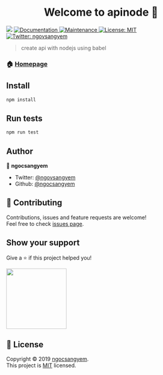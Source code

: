 <h1 align="center">Welcome to apinode 👋</h1>
<p>
  <img src="https://img.shields.io/badge/version-1.0.0-blue.svg?cacheSeconds=2592000" />
  <a href="https://github.com/ngocsangyem/APINode#readme">
    <img alt="Documentation" src="https://img.shields.io/badge/documentation-yes-brightgreen.svg" target="_blank" />
  </a>
  <a href="https://github.com/ngocsangyem/APINode/graphs/commit-activity">
    <img alt="Maintenance" src="https://img.shields.io/badge/Maintained%3F-yes-green.svg" target="_blank" />
  </a>
  <a href="https://github.com/ngocsangyem/APINode/blob/master/LICENSE">
    <img alt="License: MIT" src="https://img.shields.io/badge/License-MIT-yellow.svg" target="_blank" />
  </a>
  <a href="https://twitter.com/ngovsangyem">
    <img alt="Twitter: ngovsangyem" src="https://img.shields.io/twitter/follow/ngovsangyem.svg?style=social" target="_blank" />
  </a>
</p>

> create api with nodejs using babel

### 🏠 [Homepage](https://github.com/ngocsangyem/APINode#readme)

## Install

```sh
npm install
```

## Run tests

```sh
npm run test
```

## Author

👤 **ngocsangyem**

-   Twitter: [@ngovsangyem](https://twitter.com/ngovsangyem)
-   Github: [@ngocsangyem](https://github.com/ngocsangyem)

## 🤝 Contributing

Contributions, issues and feature requests are welcome!<br />Feel free to check [issues page](https://github.com/ngocsangyem/APINode/issues).

## Show your support

Give a ⭐️ if this project helped you!

<a href="https://www.patreon.com/ngocsangyem">
  <img src="https://c5.patreon.com/external/logo/become_a_patron_button@2x.png" width="160">
</a>

## 📝 License

Copyright © 2019 [ngocsangyem](https://github.com/ngocsangyem).<br />
This project is [MIT](https://github.com/ngocsangyem/APINode/blob/master/LICENSE) licensed.
